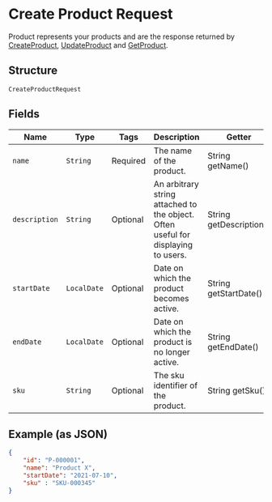 
# Create Product Request

Product represents your products and are the response returned by [CreateProduct](/doc/product.md#create-product), [UpdateProduct](/doc/product.md#update-product) and [GetProduct](/doc/product.md#get-product).

## Structure

`CreateProductRequest`

## Fields

| Name | Type | Tags | Description | Getter |
|  --- | --- | --- | --- | --- |
| `name` | `String` | Required | The name of the product. | String getName() |
| `description` | `String` | Optional | An arbitrary string attached to the object. Often useful for displaying to users. | String getDescription() |
| `startDate` | `LocalDate` | Optional | Date on which the product becomes active. | String getStartDate() |
| `endDate` | `LocalDate` | Optional | Date on which the product is no longer active. | String getEndDate() |
| `sku` | `String` | Optional | The sku identifier of the product. | String getSku() |

## Example (as JSON)

```json
{
    "id": "P-000001",
    "name": "Product X",
    "startDate": "2021-07-10",
    "sku" : "SKU-000345"
}
```
